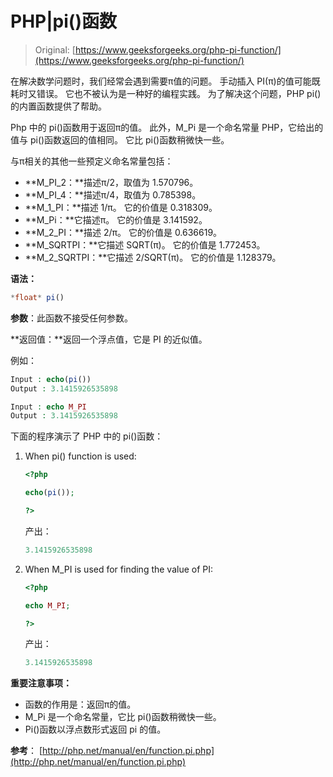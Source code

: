 # PHP|pi()函数

> Original: [https://www.geeksforgeeks.org/php-pi-function/](https://www.geeksforgeeks.org/php-pi-function/)

在解决数学问题时，我们经常会遇到需要π值的问题。 手动插入 PI(π)的值可能既耗时又错误。 它也不被认为是一种好的编程实践。 为了解决这个问题，PHP pi()的内置函数提供了帮助。

Php 中的 pi()函数用于返回π的值。 此外，M_Pi 是一个命名常量 PHP，它给出的值与 pi()函数返回的值相同。 它比 pi()函数稍微快一些。

与π相关的其他一些预定义命名常量包括：

*   **M_PI_2：**描述π/2，取值为 1.570796。
*   **M_PI_4：**描述π/4，取值为 0.785398。
*   **M_1_PI：**描述 1/π。 它的价值是 0.318309。
*   **M_Pi：**它描述π。 它的价值是 3.141592。
*   **M_2_PI：**描述 2/π。 它的价值是 0.636619。
*   **M_SQRTPI：**它描述 SQRT(π)。 它的价值是 1.772453。
*   **M_2_SQRTPI：**它描述 2/SQRT(π)。 它的价值是 1.128379。

**语法：**

```php
*float* pi()
```

**参数**：此函数不接受任何参数。

**返回值：**返回一个浮点值，它是 PI 的近似值。

例如：

```php
Input : echo(pi())
Output : 3.1415926535898

Input : echo M_PI
Output : 3.1415926535898

```

下面的程序演示了 PHP 中的 pi()函数：

1.  When pi() function is used:

    ```php
    <?php

    echo(pi());

    ?>
    ```

    产出：

    ```php
    3.1415926535898
    ```

2.  When M_PI is used for finding the value of PI:

    ```php
    <?php

    echo M_PI;

    ?>
    ```

    产出：

    ```php
    3.1415926535898
    ```

**重要注意事项：**

*   函数的作用是：返回π的值。
*   M_Pi 是一个命名常量，它比 pi()函数稍微快一些。
*   Pi()函数以浮点数形式返回 pi 的值。

**参考**：
[http://php.net/manual/en/function.pi.php](http://php.net/manual/en/function.pi.php)